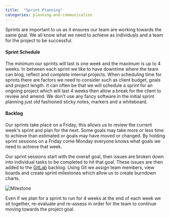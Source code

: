 ```yaml
---
title:  "Sprint Planning"
categories: planning-and-communication
---
```


Sprints are important to us as it ensures our team are working towards the same goal. We all know what we need to achieve as individuals and a team for the project to be successful. 

<h4> Sprint Schedule </h4> 

The minimum our sprints will last is one week and the maximum is up to 4 weeks. In between each sprint we like to have downtime where the team can blog, reflect and complete internal projects. When scheduling time for sprints there are factors we need to consider such as client budget, goals and project length. It can often be that we will schedule a sprint for an ongoing project which will last 4 weeks then allow a break for the client to review and amend. We don't use any fancy software in the initial sprint planning just old fashioned sticky notes, markers and a whiteboard. 

<h4> Backlog </h4>

Our sprints take place on a Friday, this allows us to review the current week's sprint and plan for the next. Some goals may take more or less time to achieve than estimated or goals may have moved or changed. By holding sprint sessions on a Friday come Monday everyone knows what goals we need to achieve that week. 

Our sprint sessions start with the overall goal, then issues are broken down into individual tasks to be completed to hit that goal. These issues are then added to the [GitLab](https://gitlab.com) backlog. Using Git we assign team members, view boards and create sprint milestones which allow us to create burndown charts. 

![Milestone](https://image.ibb.co/hiyesa/Screen_Shot_2017_05_31_at_11_14_19.jpg)

Even if we plan for a sprint to run for 4 weeks at the end of each week we sit together, re-evaluate and re-assess in order for the team to continue moving towards the project goal. 
 
 
